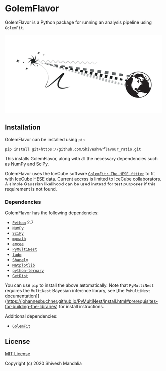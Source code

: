# GolemFlavor

GolemFlavor is a Python package for running an analysis pipeline using
`GolemFit`.

![GolemFlavor Logo](logo.png)

## Installation
GolemFlavor can be installed using `pip`
```
pip install git+https://github.com/ShiveshM/flavour_ratio.git
```
This installs GolemFlavor, along with all the necessary dependencies such as
NumPy and SciPy.

GolemFlavor uses the IceCube software [`GolemFit: The HESE
fitter`](https://github.com/IceCubeOpenSource/GolemFit) to fit with IceCube
HESE data. Current access is limited to IceCube collaborators. A simple
Gaussian likelihood can be used instead for test purposes if this requirement
is not found.

### Dependencies

GolemFlavor has the following dependencies:
* [`Python`](https://www.python.org/) 2.7
* [`NumPy`](http://www.numpy.org/)
* [`SciPy`](https://www.scipy.org/)
* [`mpmath`](http://mpmath.org/)
* [`emcee`](https://emcee.readthedocs.io/en/stable/)
* [`PyMultiNest`](https://johannesbuchner.github.io/PyMultiNest/)
* [`tqdm`](https://tqdm.github.io/)
* [`Shapely`](https://shapely.readthedocs.io/en/latest/manual.html)
* [`Matplotlib`](https://matplotlib.org/)
* [`python-ternary`](https://github.com/marcharper/python-ternary)
* [`GetDist`](https://getdist.readthedocs.io/en/latest/)

You can use `pip` to install the above automatically. Note that `PyMultiNest`
requires the `MultiNest` Bayesian inference library, see [the `PyMultiNest`
documentation]](https://johannesbuchner.github.io/PyMultiNest/install.html#prerequisites-for-building-the-libraries)
for install instructions.

Additional dependencies:
* [`GolemFit`](https://github.com/IceCubeOpenSource/GolemFit)

## License

[MIT License](LICENSE)

Copyright (c) 2020 Shivesh Mandalia
